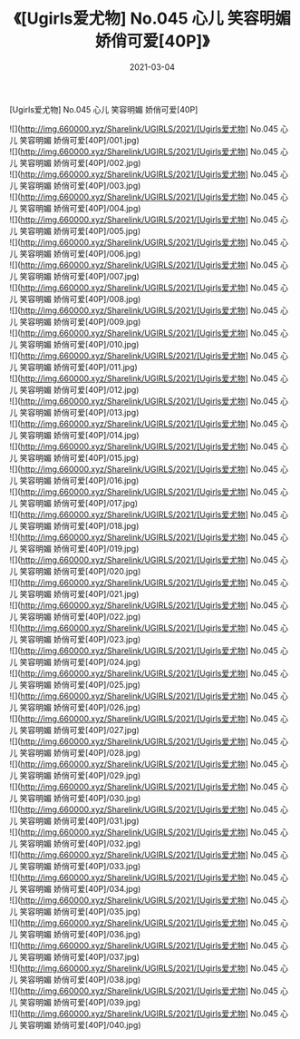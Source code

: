 ﻿---
layout: post
title:  《[Ugirls爱尤物] No.045 心儿 笑容明媚 娇俏可爱[40P]》
date:   2021-03-04
img: http://img.660000.xyz/Sharelink/UGIRLS/2021/[Ugirls爱尤物] No.045 心儿 笑容明媚 娇俏可爱[40P]/000.jpg
categories: [美女, 清纯, 唯美]
---

[Ugirls爱尤物] No.045 心儿 笑容明媚 娇俏可爱[40P]

  ![](http://img.660000.xyz/Sharelink/UGIRLS/2021/[Ugirls爱尤物] No.045 心儿 笑容明媚 娇俏可爱[40P]/001.jpg) <br> ![](http://img.660000.xyz/Sharelink/UGIRLS/2021/[Ugirls爱尤物] No.045 心儿 笑容明媚 娇俏可爱[40P]/002.jpg) <br> ![](http://img.660000.xyz/Sharelink/UGIRLS/2021/[Ugirls爱尤物] No.045 心儿 笑容明媚 娇俏可爱[40P]/003.jpg) <br> ![](http://img.660000.xyz/Sharelink/UGIRLS/2021/[Ugirls爱尤物] No.045 心儿 笑容明媚 娇俏可爱[40P]/004.jpg) <br> ![](http://img.660000.xyz/Sharelink/UGIRLS/2021/[Ugirls爱尤物] No.045 心儿 笑容明媚 娇俏可爱[40P]/005.jpg) <br> ![](http://img.660000.xyz/Sharelink/UGIRLS/2021/[Ugirls爱尤物] No.045 心儿 笑容明媚 娇俏可爱[40P]/006.jpg) <br> ![](http://img.660000.xyz/Sharelink/UGIRLS/2021/[Ugirls爱尤物] No.045 心儿 笑容明媚 娇俏可爱[40P]/007.jpg) <br> ![](http://img.660000.xyz/Sharelink/UGIRLS/2021/[Ugirls爱尤物] No.045 心儿 笑容明媚 娇俏可爱[40P]/008.jpg) <br> ![](http://img.660000.xyz/Sharelink/UGIRLS/2021/[Ugirls爱尤物] No.045 心儿 笑容明媚 娇俏可爱[40P]/009.jpg) <br> ![](http://img.660000.xyz/Sharelink/UGIRLS/2021/[Ugirls爱尤物] No.045 心儿 笑容明媚 娇俏可爱[40P]/010.jpg) <br> ![](http://img.660000.xyz/Sharelink/UGIRLS/2021/[Ugirls爱尤物] No.045 心儿 笑容明媚 娇俏可爱[40P]/011.jpg) <br> ![](http://img.660000.xyz/Sharelink/UGIRLS/2021/[Ugirls爱尤物] No.045 心儿 笑容明媚 娇俏可爱[40P]/012.jpg) <br> ![](http://img.660000.xyz/Sharelink/UGIRLS/2021/[Ugirls爱尤物] No.045 心儿 笑容明媚 娇俏可爱[40P]/013.jpg) <br> ![](http://img.660000.xyz/Sharelink/UGIRLS/2021/[Ugirls爱尤物] No.045 心儿 笑容明媚 娇俏可爱[40P]/014.jpg) <br> ![](http://img.660000.xyz/Sharelink/UGIRLS/2021/[Ugirls爱尤物] No.045 心儿 笑容明媚 娇俏可爱[40P]/015.jpg) <br> ![](http://img.660000.xyz/Sharelink/UGIRLS/2021/[Ugirls爱尤物] No.045 心儿 笑容明媚 娇俏可爱[40P]/016.jpg) <br> ![](http://img.660000.xyz/Sharelink/UGIRLS/2021/[Ugirls爱尤物] No.045 心儿 笑容明媚 娇俏可爱[40P]/017.jpg) <br> ![](http://img.660000.xyz/Sharelink/UGIRLS/2021/[Ugirls爱尤物] No.045 心儿 笑容明媚 娇俏可爱[40P]/018.jpg) <br> ![](http://img.660000.xyz/Sharelink/UGIRLS/2021/[Ugirls爱尤物] No.045 心儿 笑容明媚 娇俏可爱[40P]/019.jpg) <br> ![](http://img.660000.xyz/Sharelink/UGIRLS/2021/[Ugirls爱尤物] No.045 心儿 笑容明媚 娇俏可爱[40P]/020.jpg) <br> ![](http://img.660000.xyz/Sharelink/UGIRLS/2021/[Ugirls爱尤物] No.045 心儿 笑容明媚 娇俏可爱[40P]/021.jpg) <br> ![](http://img.660000.xyz/Sharelink/UGIRLS/2021/[Ugirls爱尤物] No.045 心儿 笑容明媚 娇俏可爱[40P]/022.jpg) <br> ![](http://img.660000.xyz/Sharelink/UGIRLS/2021/[Ugirls爱尤物] No.045 心儿 笑容明媚 娇俏可爱[40P]/023.jpg) <br> ![](http://img.660000.xyz/Sharelink/UGIRLS/2021/[Ugirls爱尤物] No.045 心儿 笑容明媚 娇俏可爱[40P]/024.jpg) <br> ![](http://img.660000.xyz/Sharelink/UGIRLS/2021/[Ugirls爱尤物] No.045 心儿 笑容明媚 娇俏可爱[40P]/025.jpg) <br> ![](http://img.660000.xyz/Sharelink/UGIRLS/2021/[Ugirls爱尤物] No.045 心儿 笑容明媚 娇俏可爱[40P]/026.jpg) <br> ![](http://img.660000.xyz/Sharelink/UGIRLS/2021/[Ugirls爱尤物] No.045 心儿 笑容明媚 娇俏可爱[40P]/027.jpg) <br> ![](http://img.660000.xyz/Sharelink/UGIRLS/2021/[Ugirls爱尤物] No.045 心儿 笑容明媚 娇俏可爱[40P]/028.jpg) <br> ![](http://img.660000.xyz/Sharelink/UGIRLS/2021/[Ugirls爱尤物] No.045 心儿 笑容明媚 娇俏可爱[40P]/029.jpg) <br> ![](http://img.660000.xyz/Sharelink/UGIRLS/2021/[Ugirls爱尤物] No.045 心儿 笑容明媚 娇俏可爱[40P]/030.jpg) <br> ![](http://img.660000.xyz/Sharelink/UGIRLS/2021/[Ugirls爱尤物] No.045 心儿 笑容明媚 娇俏可爱[40P]/031.jpg) <br> ![](http://img.660000.xyz/Sharelink/UGIRLS/2021/[Ugirls爱尤物] No.045 心儿 笑容明媚 娇俏可爱[40P]/032.jpg) <br> ![](http://img.660000.xyz/Sharelink/UGIRLS/2021/[Ugirls爱尤物] No.045 心儿 笑容明媚 娇俏可爱[40P]/033.jpg) <br> ![](http://img.660000.xyz/Sharelink/UGIRLS/2021/[Ugirls爱尤物] No.045 心儿 笑容明媚 娇俏可爱[40P]/034.jpg) <br> ![](http://img.660000.xyz/Sharelink/UGIRLS/2021/[Ugirls爱尤物] No.045 心儿 笑容明媚 娇俏可爱[40P]/035.jpg) <br> ![](http://img.660000.xyz/Sharelink/UGIRLS/2021/[Ugirls爱尤物] No.045 心儿 笑容明媚 娇俏可爱[40P]/036.jpg) <br> ![](http://img.660000.xyz/Sharelink/UGIRLS/2021/[Ugirls爱尤物] No.045 心儿 笑容明媚 娇俏可爱[40P]/037.jpg) <br> ![](http://img.660000.xyz/Sharelink/UGIRLS/2021/[Ugirls爱尤物] No.045 心儿 笑容明媚 娇俏可爱[40P]/038.jpg) <br> ![](http://img.660000.xyz/Sharelink/UGIRLS/2021/[Ugirls爱尤物] No.045 心儿 笑容明媚 娇俏可爱[40P]/039.jpg) <br> ![](http://img.660000.xyz/Sharelink/UGIRLS/2021/[Ugirls爱尤物] No.045 心儿 笑容明媚 娇俏可爱[40P]/040.jpg) <br>